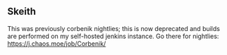 Skeith
--------

This was previously corbenik nightlies; this is now deprecated and builds are performed on my self-hosted jenkins instance. Go there for nightlies: https://j.chaos.moe/job/Corbenik/
